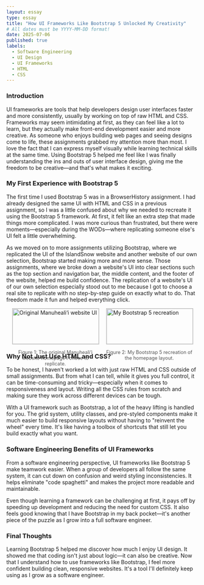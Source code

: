 ```yaml
---
layout: essay
type: essay
title: "How UI Frameworks Like Bootstrap 5 Unlocked My Creativity"
# All dates must be YYYY-MM-DD format!
date: 2025-07-06
published: true
labels:
  - Software Engineering
  - UI Design
  - UI Frameworks
  - HTML
  - CSS
---
```


### Introduction
UI frameworks are tools that help developers design user interfaces faster and more consistently, usually by working on top of raw HTML and CSS. Frameworks may seem intimidating at first, as they can feel like a lot to learn, but they actually make front-end development easier and more creative. As someone who enjoys building web pages and seeing designs come to life, these assignments grabbed my attention more than most. I love the fact that I can express myself visually while learning technical skills at the same time. Using Bootstrap 5 helped me feel like I was finally understanding the ins and outs of user interface design, giving me the freedom to be creative—and that's what makes it exciting.

### My First Experience with Bootstrap 5
The first time I used Bootstrap 5 was in a BrowserHistory assignment. I had already designed the same UI with HTML and CSS in a previous assignment, so I was a little confused about why we needed to recreate it using the Bootstrap 5 framework. At first, it felt like an extra step that made things more complicated. I was more curious than frustrated, but there were moments—especially during the WODs—where replicating someone else's UI felt a little overwhelming.

As we moved on to more assignments utilizing Bootstrap, where we replicated the UI of the IslandSnow website and another website of our own selection, Bootstrap started making more and more sense. Those assignments, where we broke down a website's UI into clear sections such as the top section and navigation bar, the middle content, and the footer of the website, helped me build confidence. The replication of a website's UI of our own selection especially stood out to me because I got to choose a real site to replicate with no step-by-step guide on exactly what to do. That freedom made it fun and helped everything click.

<div style="display: flex; justify-content: center; gap: 20px; flex-wrap: wrap;">

  <div style="flex: 1; max-width: 45%;">
    <img src="/img/manuhealiiwebsite.png" alt="Original Manuheali‘i website UI" style="width: 100%; border: 1px solid #ccc;">
    <p style="text-align: center; font-size: 0.9em; color: #555;">Figure 1: The original Manuheali‘i website homepage I chose to replicate.</p>
  </div>

  <div style="flex: 1; max-width: 45%;">
    <img src="/img/manuhealiirep.png" alt="My Bootstrap 5 recreation" style="width: 100%; border: 1px solid #ccc;">
    <p style="text-align: center; font-size: 0.9em; color: #555;">Figure 2: My Bootstrap 5 recreation of the homepage layout.</p>
  </div>

</div>



### Why Not Just Use HTML and CSS?
To be honest, I haven't worked a lot with just raw HTML and CSS outside of small assignments. But from what I can tell, while it gives you full control, it can be time-consuming and tricky—especially when it comes to responsiveness and layout. Writing all the CSS rules from scratch and making sure they work across different devices can be tough.

With a UI framework such as Bootstrap, a lot of the heavy lifting is handled for you. The grid system, utility classes, and pre-styled components make it much easier to build responsive layouts without having to "reinvent the wheel" every time. It's like having a toolbox of shortcuts that still let you build exactly what you want.

### Software Engineering Benefits of UI Frameworks
From a software engineering perspective, UI frameworks like Bootstrap 5 make teamwork easier. When a group of developers all follow the same system, it can cut down on confusion and weird styling inconsistencies. It helps eliminate "code spaghetti" and makes the project more readable and maintainable.

Even though learning a framework can be challenging at first, it pays off by speeding up development and reducing the need for custom CSS. It also feels good knowing that I have Bootstrap in my back pocket—it's another piece of the puzzle as I grow into a full software engineer.

### Final Thoughts
Learning Bootstrap 5 helped me discover how much I enjoy UI design. It showed me that coding isn't just about logic—it can also be creative. Now that I understand how to use frameworks like Bootstrap, I feel more confident building clean, responsive websites. It's a tool I'll definitely keep using as I grow as a software engineer.

